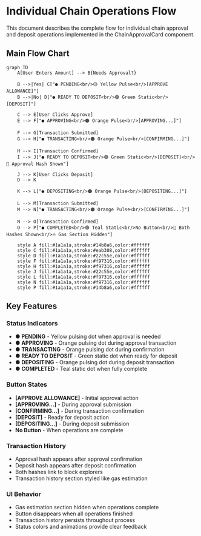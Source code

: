 # Individual Chain Operations Flow

This document describes the complete flow for individual chain approval and deposit operations implemented in the ChainApprovalCard component.

## Main Flow Chart

```mermaid
graph TD
    A[User Enters Amount] --> B{Needs Approval?}

    B -->|Yes| C["● PENDING<br/>🟡 Yellow Pulse<br/>[APPROVE ALLOWANCE]"]
    B -->|No| D["● READY TO DEPOSIT<br/>🟢 Green Static<br/>[DEPOSIT]"]

    C --> E[User Clicks Approve]
    E --> F["● APPROVING<br/>🟠 Orange Pulse<br/>[APPROVING...]"]

    F --> G[Transaction Submitted]
    G --> H["● TRANSACTING<br/>🟠 Orange Pulse<br/>[CONFIRMING...]"]

    H --> I[Transaction Confirmed]
    I --> J["● READY TO DEPOSIT<br/>🟢 Green Static<br/>[DEPOSIT]<br/>📜 Approval Hash Shown"]

    J --> K[User Clicks Deposit]
    D --> K

    K --> L["● DEPOSITING<br/>🟠 Orange Pulse<br/>[DEPOSITING...]"]

    L --> M[Transaction Submitted]
    M --> N["● TRANSACTING<br/>🟠 Orange Pulse<br/>[CONFIRMING...]"]

    N --> O[Transaction Confirmed]
    O --> P["● COMPLETED<br/>🟢 Teal Static<br/>No Button<br/>📜 Both Hashes Shown<br/>🔥 Gas Section Hidden"]

    style A fill:#1a1a1a,stroke:#14b8a6,color:#ffffff
    style C fill:#1a1a1a,stroke:#eab308,color:#ffffff
    style D fill:#1a1a1a,stroke:#22c55e,color:#ffffff
    style F fill:#1a1a1a,stroke:#f97316,color:#ffffff
    style H fill:#1a1a1a,stroke:#f97316,color:#ffffff
    style J fill:#1a1a1a,stroke:#22c55e,color:#ffffff
    style L fill:#1a1a1a,stroke:#f97316,color:#ffffff
    style N fill:#1a1a1a,stroke:#f97316,color:#ffffff
    style P fill:#1a1a1a,stroke:#14b8a6,color:#ffffff
```

## Key Features

### Status Indicators

- **● PENDING** - Yellow pulsing dot when approval is needed
- **● APPROVING** - Orange pulsing dot during approval transaction
- **● TRANSACTING** - Orange pulsing dot during confirmation
- **● READY TO DEPOSIT** - Green static dot when ready for deposit
- **● DEPOSITING** - Orange pulsing dot during deposit transaction
- **● COMPLETED** - Teal static dot when fully complete

### Button States

- **[APPROVE ALLOWANCE]** - Initial approval action
- **[APPROVING...]** - During approval submission
- **[CONFIRMING...]** - During transaction confirmation
- **[DEPOSIT]** - Ready for deposit action
- **[DEPOSITING...]** - During deposit submission
- **No Button** - When operations are complete

### Transaction History

- Approval hash appears after approval confirmation
- Deposit hash appears after deposit confirmation
- Both hashes link to block explorers
- Transaction history section styled like gas estimation

### UI Behavior

- Gas estimation section hidden when operations complete
- Button disappears when all operations finished
- Transaction history persists throughout process
- Status colors and animations provide clear feedback
